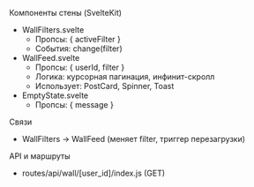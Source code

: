 Компоненты стены (SvelteKit)

- WallFilters.svelte
  - Пропсы: { activeFilter }
  - События: change(filter)
- WallFeed.svelte
  - Пропсы: { userId, filter }
  - Логика: курсорная пагинация, инфинит-скролл
  - Использует: PostCard, Spinner, Toast
- EmptyState.svelte
  - Пропсы: { message }

Связи
- WallFilters → WallFeed (меняет filter, триггер перезагрузки)

API и маршруты
- routes/api/wall/[user_id]/index.js (GET)
